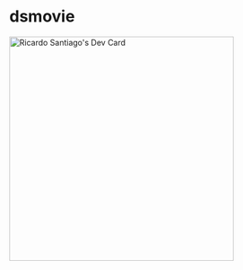 # dsmovie
<a href="https://app.daily.dev/Ricardo_Santi"><img src="https://api.daily.dev/devcards/d1a61fb9b3f546d287067e2833651c2f.png?r=tce" width="400" alt="Ricardo Santiago's Dev Card"/></a>

